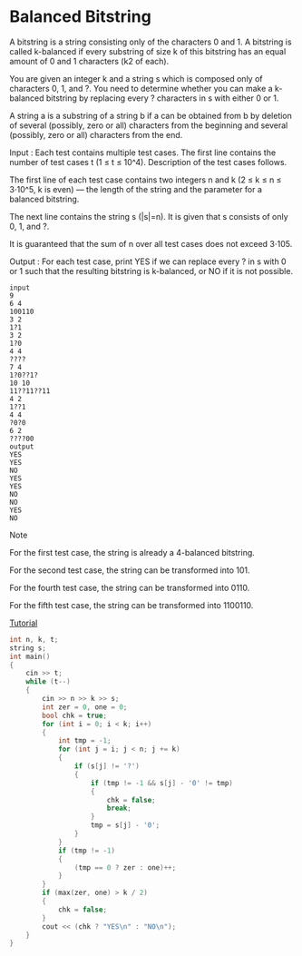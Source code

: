 # Balanced Bitstring

A bitstring is a string consisting only of the characters 0 and 1. A bitstring is called k-balanced if every substring of size k of this bitstring has an equal amount of 0 and 1 characters (k2 of each).

You are given an integer k and a string s which is composed only of characters 0, 1, and ?. You need to determine whether you can make a k-balanced bitstring by replacing every ? characters in s with either 0 or 1.

A string a is a substring of a string b if a can be obtained from b by deletion of several (possibly, zero or all) characters from the beginning and several (possibly, zero or all) characters from the end.

Input :
Each test contains multiple test cases. The first line contains the number of test cases t (1 ≤ t ≤ 10^4). Description of the test cases follows.

The first line of each test case contains two integers n and k (2 ≤ k ≤ n ≤ 3⋅10^5, k is even)  — the length of the string and the parameter for a balanced bitstring.

The next line contains the string s (|s|=n). It is given that s consists of only 0, 1, and ?.

It is guaranteed that the sum of n over all test cases does not exceed 3⋅105.

Output :
For each test case, print YES if we can replace every ? in s with 0 or 1 such that the resulting bitstring is k-balanced, or NO if it is not possible.
```
input
9
6 4
100110
3 2
1?1
3 2
1?0
4 4
????
7 4
1?0??1?
10 10
11??11??11
4 2
1??1
4 4
?0?0
6 2
????00
output
YES
YES
NO
YES
YES
NO
NO
YES
NO
```
Note

For the first test case, the string is already a 4-balanced bitstring.

For the second test case, the string can be transformed into 101.

For the fourth test case, the string can be transformed into 0110.

For the fifth test case, the string can be transformed into 1100110.

[Tutorial](https://github.com/Khaled-Mahmmoud/MyCompetitiveProgramming/blob/master/img/String/tutorial%20of%20balanced%20bitstring.png)
```cpp
int n, k, t;
string s;
int main()
{
    cin >> t;
    while (t--)
    {
        cin >> n >> k >> s;
        int zer = 0, one = 0;
        bool chk = true;
        for (int i = 0; i < k; i++)
        {
            int tmp = -1;
            for (int j = i; j < n; j += k)
            {
                if (s[j] != '?')
                {
                    if (tmp != -1 && s[j] - '0' != tmp)
                    {
                        chk = false;
                        break;
                    }
                    tmp = s[j] - '0';
                }
            }
            if (tmp != -1)
            {
                (tmp == 0 ? zer : one)++;
            }
        }
        if (max(zer, one) > k / 2)
        {
            chk = false;
        }
        cout << (chk ? "YES\n" : "NO\n");
    }
}

```
